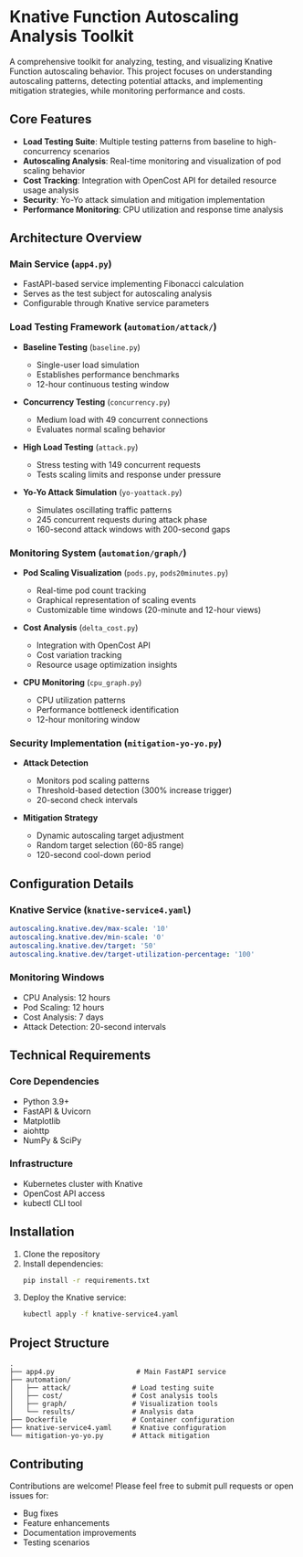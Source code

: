 # Knative Function Autoscaling Analysis Toolkit

A comprehensive toolkit for analyzing, testing, and visualizing Knative Function autoscaling behavior. This project focuses on understanding autoscaling patterns, detecting potential attacks, and implementing mitigation strategies, while monitoring performance and costs.

## Core Features

- **Load Testing Suite**: Multiple testing patterns from baseline to high-concurrency scenarios
- **Autoscaling Analysis**: Real-time monitoring and visualization of pod scaling behavior
- **Cost Tracking**: Integration with OpenCost API for detailed resource usage analysis
- **Security**: Yo-Yo attack simulation and mitigation implementation
- **Performance Monitoring**: CPU utilization and response time analysis

## Architecture Overview

### Main Service (`app4.py`)
- FastAPI-based service implementing Fibonacci calculation
- Serves as the test subject for autoscaling analysis
- Configurable through Knative service parameters

### Load Testing Framework (`automation/attack/`)
- **Baseline Testing** (`baseline.py`)
  - Single-user load simulation
  - Establishes performance benchmarks
  - 12-hour continuous testing window

- **Concurrency Testing** (`concurrency.py`)
  - Medium load with 49 concurrent connections
  - Evaluates normal scaling behavior

- **High Load Testing** (`attack.py`)
  - Stress testing with 149 concurrent requests
  - Tests scaling limits and response under pressure

- **Yo-Yo Attack Simulation** (`yo-yoattack.py`)
  - Simulates oscillating traffic patterns
  - 245 concurrent requests during attack phase
  - 160-second attack windows with 200-second gaps

### Monitoring System (`automation/graph/`)
- **Pod Scaling Visualization** (`pods.py`, `pods20minutes.py`)
  - Real-time pod count tracking
  - Graphical representation of scaling events
  - Customizable time windows (20-minute and 12-hour views)

- **Cost Analysis** (`delta_cost.py`)
  - Integration with OpenCost API
  - Cost variation tracking
  - Resource usage optimization insights

- **CPU Monitoring** (`cpu_graph.py`)
  - CPU utilization patterns
  - Performance bottleneck identification
  - 12-hour monitoring window

### Security Implementation (`mitigation-yo-yo.py`)
- **Attack Detection**
  - Monitors pod scaling patterns
  - Threshold-based detection (300% increase trigger)
  - 20-second check intervals

- **Mitigation Strategy**
  - Dynamic autoscaling target adjustment
  - Random target selection (60-85 range)
  - 120-second cool-down period

## Configuration Details

### Knative Service (`knative-service4.yaml`)
```yaml
autoscaling.knative.dev/max-scale: '10'
autoscaling.knative.dev/min-scale: '0'
autoscaling.knative.dev/target: '50'
autoscaling.knative.dev/target-utilization-percentage: '100'
```

### Monitoring Windows
- CPU Analysis: 12 hours
- Pod Scaling: 12 hours
- Cost Analysis: 7 days
- Attack Detection: 20-second intervals

## Technical Requirements

### Core Dependencies
- Python 3.9+
- FastAPI & Uvicorn
- Matplotlib
- aiohttp
- NumPy & SciPy

### Infrastructure
- Kubernetes cluster with Knative
- OpenCost API access
- kubectl CLI tool

## Installation

1. Clone the repository
2. Install dependencies:
   ```bash
   pip install -r requirements.txt
   ```
3. Deploy the Knative service:
   ```bash
   kubectl apply -f knative-service4.yaml
   ```

## Project Structure
```
.
├── app4.py                    # Main FastAPI service
├── automation/
│   ├── attack/               # Load testing suite
│   ├── cost/                 # Cost analysis tools
│   ├── graph/                # Visualization tools
│   └── results/              # Analysis data
├── Dockerfile                # Container configuration
├── knative-service4.yaml     # Knative configuration
└── mitigation-yo-yo.py       # Attack mitigation
```

## Contributing

Contributions are welcome! Please feel free to submit pull requests or open issues for:
- Bug fixes
- Feature enhancements
- Documentation improvements
- Testing scenarios
